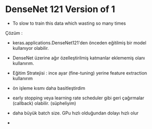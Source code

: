 # DenseNet 121 Version of 1 

- To slow to train this data which wasting so many times

Çözüm :

- keras.applications.DenseNet121'den önceden eğitilmiş bir model kullanıyor olabilir.

- DenseNet üzerine ağır özelleştirilmiş katmanlar eklememiş olanı kullanırım.
-  Eğitim Stratejisi : ince ayar (fine-tuning) yerine feature extraction kullanırım
- ön işleme kısmı daha basitleştirdim
- early stopping veya learning rate scheduler gibi geri çağırmalar (callback) olabilir. (süpheliyim)
- daha büyük batch size. GPu hızlı olduğundan dolayı hızlı olur
- 
